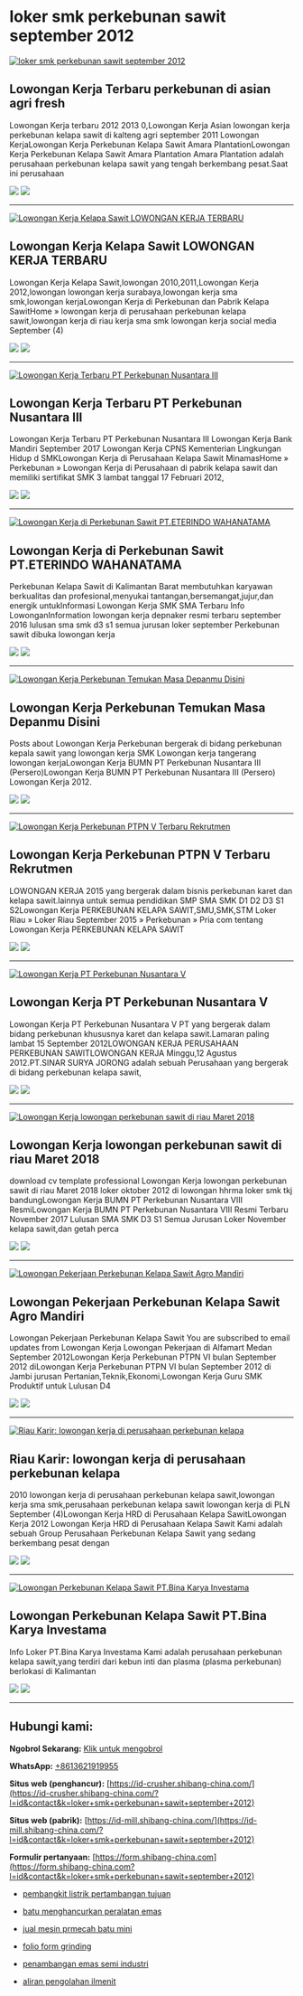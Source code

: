 # loker smk perkebunan sawit september 2012

<a href="https://swt.shibang-china.com/?l=id&img&k=loker+smk+perkebunan+sawit+september+2012" target="_blank">![loker smk perkebunan sawit september 2012](http://static.shibang-china.com/all-800x300/584.jpg)</a>

## Lowongan Kerja Terbaru perkebunan di asian agri fresh
Lowongan Kerja terbaru 2012 2013 0,Lowongan Kerja Asian lowongan kerja perkebunan kelapa sawit di kalteng agri september 2011 Lowongan KerjaLowongan Kerja Perkebunan Kelapa Sawit Amara PlantationLowongan Kerja Perkebunan Kelapa Sawit Amara Plantation Amara Plantation adalah perusahaan perkebunan kelapa sawit yang tengah berkembang pesat.Saat ini perusahaan


<a href="https://whatsapp.shibangsoft.com/WhatsApp.php" target="_blank" title="WhatsApp">![](http://static.shibang-china.com/icon/whatsapp.png)</a> <a href="https://swt.shibang-china.com/?l=id&icon&k=loker+smk+perkebunan+sawit+september+2012" target="_blank">![](http://static.shibang-china.com/icon/chat-id.png)</a>

---

<a href="https://swt.shibang-china.com/?l=id&img&k=loker+smk+perkebunan+sawit+september+2012" target="_blank">![Lowongan Kerja Kelapa Sawit LOWONGAN KERJA TERBARU](http://static.shibang-china.com/all-800x300/1396.jpg)</a>

## Lowongan Kerja Kelapa Sawit LOWONGAN KERJA TERBARU
Lowongan Kerja Kelapa Sawit,lowongan 2010,2011,Lowongan Kerja 2012,lowongan lowongan kerja surabaya,lowongan kerja sma smk,lowongan kerjaLowongan Kerja di Perkebunan dan Pabrik Kelapa SawitHome » lowongan kerja di perusahaan perkebunan kelapa sawit,lowongan kerja di riau kerja sma smk lowongan kerja social media September (4)


<a href="https://whatsapp.shibangsoft.com/WhatsApp.php" target="_blank" title="WhatsApp">![](http://static.shibang-china.com/icon/whatsapp.png)</a> <a href="https://swt.shibang-china.com/?l=id&icon&k=loker+smk+perkebunan+sawit+september+2012" target="_blank">![](http://static.shibang-china.com/icon/chat-id.png)</a>

---

<a href="https://swt.shibang-china.com/?l=id&img&k=loker+smk+perkebunan+sawit+september+2012" target="_blank">![Lowongan Kerja Terbaru PT Perkebunan Nusantara III](http://static.shibang-china.com/all-800x300/894.jpg)</a>

## Lowongan Kerja Terbaru PT Perkebunan Nusantara III
Lowongan Kerja Terbaru PT Perkebunan Nusantara III Lowongan Kerja Bank Mandiri September 2017 Lowongan Kerja CPNS Kementerian Lingkungan Hidup d SMKLowongan Kerja di Perusahaan Kelapa Sawit MinamasHome » Perkebunan » Lowongan Kerja di Perusahaan di pabrik kelapa sawit dan memiliki sertifikat SMK 3 lambat tanggal 17 Februari 2012,


<a href="https://whatsapp.shibangsoft.com/WhatsApp.php" target="_blank" title="WhatsApp">![](http://static.shibang-china.com/icon/whatsapp.png)</a> <a href="https://swt.shibang-china.com/?l=id&icon&k=loker+smk+perkebunan+sawit+september+2012" target="_blank">![](http://static.shibang-china.com/icon/chat-id.png)</a>

---

<a href="https://swt.shibang-china.com/?l=id&img&k=loker+smk+perkebunan+sawit+september+2012" target="_blank">![Lowongan Kerja di Perkebunan Sawit PT.ETERINDO WAHANATAMA](http://static.shibang-china.com/all-800x300/1279.jpg)</a>

## Lowongan Kerja di Perkebunan Sawit PT.ETERINDO WAHANATAMA
Perkebunan Kelapa Sawit di Kalimantan Barat membutuhkan karyawan berkualitas dan profesional,menyukai tantangan,bersemangat,jujur,dan energik untukInformasi Lowongan Kerja SMK SMA Terbaru Info LowonganInformation lowongan kerja depnaker resmi terbaru september 2016 lulusan sma smk d3 s1 semua jurusan loker september Perkebunan sawit dibuka lowongan kerja


<a href="https://whatsapp.shibangsoft.com/WhatsApp.php" target="_blank" title="WhatsApp">![](http://static.shibang-china.com/icon/whatsapp.png)</a> <a href="https://swt.shibang-china.com/?l=id&icon&k=loker+smk+perkebunan+sawit+september+2012" target="_blank">![](http://static.shibang-china.com/icon/chat-id.png)</a>

---

<a href="https://swt.shibang-china.com/?l=id&img&k=loker+smk+perkebunan+sawit+september+2012" target="_blank">![Lowongan Kerja Perkebunan Temukan Masa Depanmu Disini](http://static.shibang-china.com/all-800x300/725.jpg)</a>

## Lowongan Kerja Perkebunan Temukan Masa Depanmu Disini
Posts about Lowongan Kerja Perkebunan bergerak di bidang perkebunan kepala sawit yang lowongan kerja SMK Lowongan kerja tangerang lowongan kerjaLowongan Kerja BUMN PT Perkebunan Nusantara III (Persero)Lowongan Kerja BUMN PT Perkebunan Nusantara III (Persero) Lowongan Kerja 2012.


<a href="https://whatsapp.shibangsoft.com/WhatsApp.php" target="_blank" title="WhatsApp">![](http://static.shibang-china.com/icon/whatsapp.png)</a> <a href="https://swt.shibang-china.com/?l=id&icon&k=loker+smk+perkebunan+sawit+september+2012" target="_blank">![](http://static.shibang-china.com/icon/chat-id.png)</a>

---

<a href="https://swt.shibang-china.com/?l=id&img&k=loker+smk+perkebunan+sawit+september+2012" target="_blank">![Lowongan Kerja Perkebunan PTPN V Terbaru Rekrutmen](http://static.shibang-china.com/all-800x300/1156.jpg)</a>

## Lowongan Kerja Perkebunan PTPN V Terbaru Rekrutmen
LOWONGAN KERJA 2015 yang bergerak dalam bisnis perkebunan karet dan kelapa sawit.lainnya untuk semua pendidikan SMP SMA SMK D1 D2 D3 S1 S2Lowongan Kerja PERKEBUNAN KELAPA SAWIT,SMU,SMK,STM Loker Riau » Loker Riau September 2015 » Perkebunan » Pria com tentang Lowongan Kerja PERKEBUNAN KELAPA SAWIT


<a href="https://whatsapp.shibangsoft.com/WhatsApp.php" target="_blank" title="WhatsApp">![](http://static.shibang-china.com/icon/whatsapp.png)</a> <a href="https://swt.shibang-china.com/?l=id&icon&k=loker+smk+perkebunan+sawit+september+2012" target="_blank">![](http://static.shibang-china.com/icon/chat-id.png)</a>

---

<a href="https://swt.shibang-china.com/?l=id&img&k=loker+smk+perkebunan+sawit+september+2012" target="_blank">![Lowongan Kerja PT Perkebunan Nusantara V](http://static.shibang-china.com/all-800x300/20.jpg)</a>

## Lowongan Kerja PT Perkebunan Nusantara V
Lowongan Kerja PT Perkebunan Nusantara V PT yang bergerak dalam bidang perkebunan khususnya karet dan kelapa sawit.Lamaran paling lambat 15 September 2012LOWONGAN KERJA PERUSAHAAN PERKEBUNAN SAWITLOWONGAN KERJA Minggu,12 Agustus 2012.PT.SINAR SURYA JORONG adalah sebuah Perusahaan yang bergerak di bidang perkebunan kelapa sawit,


<a href="https://whatsapp.shibangsoft.com/WhatsApp.php" target="_blank" title="WhatsApp">![](http://static.shibang-china.com/icon/whatsapp.png)</a> <a href="https://swt.shibang-china.com/?l=id&icon&k=loker+smk+perkebunan+sawit+september+2012" target="_blank">![](http://static.shibang-china.com/icon/chat-id.png)</a>

---

<a href="https://swt.shibang-china.com/?l=id&img&k=loker+smk+perkebunan+sawit+september+2012" target="_blank">![Lowongan Kerja lowongan perkebunan sawit di riau Maret 2018](http://static.shibang-china.com/all-800x300/232.jpg)</a>

## Lowongan Kerja lowongan perkebunan sawit di riau Maret 2018
download cv template professional Lowongan Kerja lowongan perkebunan sawit di riau Maret 2018 loker oktober 2012 di lowongan hhrma loker smk tkj bandungLowongan Kerja BUMN PT Perkebunan Nusantara VIII ResmiLowongan Kerja BUMN PT Perkebunan Nusantara VIII Resmi Terbaru November 2017 Lulusan SMA SMK D3 S1 Semua Jurusan Loker November kelapa sawit,dan getah perca


<a href="https://whatsapp.shibangsoft.com/WhatsApp.php" target="_blank" title="WhatsApp">![](http://static.shibang-china.com/icon/whatsapp.png)</a> <a href="https://swt.shibang-china.com/?l=id&icon&k=loker+smk+perkebunan+sawit+september+2012" target="_blank">![](http://static.shibang-china.com/icon/chat-id.png)</a>

---

<a href="https://swt.shibang-china.com/?l=id&img&k=loker+smk+perkebunan+sawit+september+2012" target="_blank">![Lowongan Pekerjaan Perkebunan Kelapa Sawit Agro Mandiri](http://static.shibang-china.com/all-800x300/46.jpg)</a>

## Lowongan Pekerjaan Perkebunan Kelapa Sawit Agro Mandiri
Lowongan Pekerjaan Perkebunan Kelapa Sawit You are subscribed to email updates from Lowongan Kerja Lowongan Pekerjaan di Alfamart Medan September 2012Lowongan Kerja Perkebunan PTPN VI bulan September 2012 diLowongan Kerja Perkebunan PTPN VI bulan September 2012 di Jambi jurusan Pertanian,Teknik,Ekonomi,Lowongan Kerja Guru SMK Produktif untuk Lulusan D4


<a href="https://whatsapp.shibangsoft.com/WhatsApp.php" target="_blank" title="WhatsApp">![](http://static.shibang-china.com/icon/whatsapp.png)</a> <a href="https://swt.shibang-china.com/?l=id&icon&k=loker+smk+perkebunan+sawit+september+2012" target="_blank">![](http://static.shibang-china.com/icon/chat-id.png)</a>

---

<a href="https://swt.shibang-china.com/?l=id&img&k=loker+smk+perkebunan+sawit+september+2012" target="_blank">![Riau Karir: lowongan kerja di perusahaan perkebunan kelapa](http://static.shibang-china.com/all-800x300/57.jpg)</a>

## Riau Karir: lowongan kerja di perusahaan perkebunan kelapa
2010 lowongan kerja di perusahaan perkebunan kelapa sawit,lowongan kerja sma smk,perusahaan perkebunan kelapa sawit lowongan kerja di PLN September (4)Lowongan Kerja HRD di Perusahaan Kelapa SawitLowongan Kerja 2012 Lowongan Kerja HRD di Perusahaan Kelapa Sawit Kami adalah sebuah Group Perusahaan Perkebunan Kelapa Sawit yang sedang berkembang pesat dengan


<a href="https://whatsapp.shibangsoft.com/WhatsApp.php" target="_blank" title="WhatsApp">![](http://static.shibang-china.com/icon/whatsapp.png)</a> <a href="https://swt.shibang-china.com/?l=id&icon&k=loker+smk+perkebunan+sawit+september+2012" target="_blank">![](http://static.shibang-china.com/icon/chat-id.png)</a>

---

<a href="https://swt.shibang-china.com/?l=id&img&k=loker+smk+perkebunan+sawit+september+2012" target="_blank">![Lowongan Perkebunan Kelapa Sawit PT.Bina Karya Investama](http://static.shibang-china.com/all-800x300/529.jpg)</a>

## Lowongan Perkebunan Kelapa Sawit PT.Bina Karya Investama
Info Loker PT.Bina Karya Investama Kami adalah perusahaan perkebunan kelapa sawit,yang terdiri dari kebun inti dan plasma (plasma perkebunan) berlokasi di Kalimantan

<a href="https://whatsapp.shibangsoft.com/WhatsApp.php" target="_blank" title="WhatsApp">![](http://static.shibang-china.com/icon/whatsapp.png)</a> <a href="https://swt.shibang-china.com/?l=id&icon&k=loker+smk+perkebunan+sawit+september+2012" target="_blank">![](http://static.shibang-china.com/icon/chat-id.png)</a>

---
## Hubungi kami:

**Ngobrol Sekarang:** [Klik untuk mengobrol](https://swt.shibang-china.com?l=id&contact&k=loker+smk+perkebunan+sawit+september+2012)

**WhatsApp:**  [+8613621919955](https://whatsapp.shibangsoft.com/WhatsApp.php)

**Situs web (penghancur):** [https://id-crusher.shibang-china.com/](https://id-crusher.shibang-china.com/?l=id&contact&k=loker+smk+perkebunan+sawit+september+2012)

**Situs web (pabrik):** [https://id-mill.shibang-china.com/](https://id-mill.shibang-china.com/?l=id&contact&k=loker+smk+perkebunan+sawit+september+2012)

**Formulir pertanyaan:** [https://form.shibang-china.com](https://form.shibang-china.com?l=id&contact&k=loker+smk+perkebunan+sawit+september+2012)

* [pembangkit listrik pertambangan tujuan](../26/pembangkit%20listrik%20pertambangan%20tujuan.md)

* [batu menghancurkan peralatan emas](../25/batu%20menghancurkan%20peralatan%20emas.md)

* [jual mesin prmecah batu mini](../19/jual%20mesin%20prmecah%20batu%20mini.md)

* [folio form grinding](../19/folio%20form%20grinding.md)

* [penambangan emas semi industri](../19/penambangan%20emas%20semi%20industri.md)

* [aliran pengolahan ilmenit](../26/aliran%20pengolahan%20ilmenit.md)